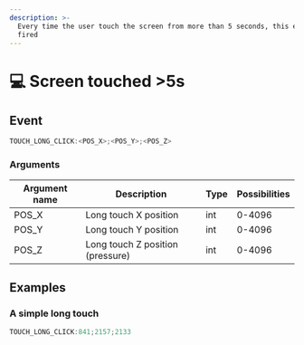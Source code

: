 ```yaml
---
description: >-
  Every time the user touch the screen from more than 5 seconds, this event is
  fired
---
```


# 💻 Screen touched >5s

## Event

```javascript
TOUCH_LONG_CLICK:<POS_X>;<POS_Y>;<POS_Z>
```

### Arguments

| Argument name | Description                      | Type | Possibilities |
| ------------- | -------------------------------- | ---- | ------------- |
| POS\_X        | Long touch X position            | int  | 0-4096        |
| POS\_Y        | Long touch Y position            | int  | 0-4096        |
| POS\_Z        | Long touch Z position (pressure) | int  | 0-4096        |

## Examples

### A simple long touch

```javascript
TOUCH_LONG_CLICK:841;2157;2133
```
